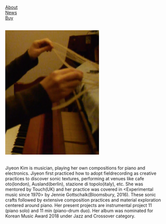 [About](post/aboutcv.md)<br>
[News](post/news.md)<br>
[Buy](post/buy.md)<br><br>


<img src="/img/icon.png"><br><br>

Jiyeon Kim is musician, playing her own compositions for piano and electronics. Jiyeon first practiced how to adopt fieldrecording as creative practices to discover sonic textures, performing at venues like cafe oto(london), Ausland(berlin), stazione di topolo(italy), etc. She was mentored by Touch(UK) and her practice was covered in <Experimental music since 1970> by Jennie Gottschalk(Bloomsbury, 2016). These sonic crafts followed by extensive composition practices and material exploration centered around piano. Her present projects are instrumental project 11 (piano solo) and 11 min (piano-drum duo). Her album was nominated for Korean Music Award 2018 under Jazz and Crossover category.

<!---[Jiyeon Kim---*music project, performance*](post/jiyeonkim.md)<br>
[11---*performance, records*](post/11.md)<br>
[11min---*performances, records*](post/11min.md)<br>
[weather report---*radio, publication, installation, camp*](post/weatherreport.md)<br>
[Transparent Music---*performances, records, publication, screening*](post/tm.md)<br>--->




